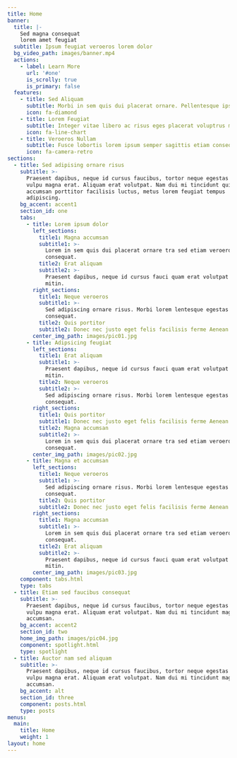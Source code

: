 ```yaml
---
title: Home
banner:
  title: |-
    Sed magna consequat
    lorem amet feugiat
  subtitle: Ipsum feugiat veroeros lorem dolor
  bg_video_path: images/banner.mp4
  actions:
    - label: Learn More
      url: '#one'
      is_scrolly: true
      is_primary: false
  features:
    - title: Sed Aliquam
      subtitle: Morbi in sem quis dui placerat ornare. Pellentesque ipsum dolor
      icon: fa-diamond
    - title: Lorem Feugiat
      subtitle: Integer vitae libero ac risus eges placerat voluptrus magna
      icon: fa-line-chart
    - title: Veroeros Nullam
      subtitle: Fusce lobortis lorem ipsum semper sagittis etiam consequat
      icon: fa-camera-retro
sections:
  - title: Sed adipising ornare risus
    subtitle: >-
      Praesent dapibus, neque id cursus faucibus, tortor neque egestas augue eu
      vulpu magna erat. Aliquam erat volutpat. Nam dui mi tincidunt quis
      accumsan porttitor facilisis luctus, metus lorem feugiat tempus
      adipiscing.
    bg_accent: accent1
    section_id: one
    tabs:
      - title: Lorem ipsum dolor
        left_sections:
          title1: Magna accumsan
          subtitle1: >-
            Lorem in sem quis dui placerat ornare tra sed etiam veroeros
            consequat.
          title2: Erat aliquam
          subtitle2: >-
            Praesent dapibus, neque id cursus fauci quam erat volutpat nam dui
            mitin.
        right_sections:
          title1: Neque veroeros
          subtitle1: >-
            Sed adipiscing ornare risus. Morbi lorem lentesque egestas sem
            consequat.
          title2: Quis portitor
          subtitle2: Donec nec justo eget felis facilisis ferme Aenean dignissim pellen.
        center_img_path: images/pic01.jpg
      - title: Adipsicing feugiat
        left_sections:
          title1: Erat aliquam
          subtitle1: >-
            Praesent dapibus, neque id cursus fauci quam erat volutpat nam dui
            mitin.
          title2: Neque veroeros
          subtitle2: >-
            Sed adipiscing ornare risus. Morbi lorem lentesque egestas sem
            consequat.
        right_sections:
          title1: Quis portitor
          subtitle1: Donec nec justo eget felis facilisis ferme Aenean dignissim pellen.
          title2: Magna accumsan
          subtitle2: >-
            Lorem in sem quis dui placerat ornare tra sed etiam veroeros
            consequat.
        center_img_path: images/pic02.jpg
      - title: Magna et accumsan
        left_sections:
          title1: Neque veroeros
          subtitle1: >-
            Sed adipiscing ornare risus. Morbi lorem lentesque egestas sem
            consequat.
          title2: Quis portitor
          subtitle2: Donec nec justo eget felis facilisis ferme Aenean dignissim pellen.
        right_sections:
          title1: Magna accumsan
          subtitle1: >-
            Lorem in sem quis dui placerat ornare tra sed etiam veroeros
            consequat.
          title2: Erat aliquam
          subtitle2: >-
            Praesent dapibus, neque id cursus fauci quam erat volutpat nam dui
            mitin.
        center_img_path: images/pic03.jpg
    component: tabs.html
    type: tabs
  - title: Etiam sed faucibus consequat
    subtitle: >-
      Praesent dapibus, neque id cursus faucibus, tortor neque egestas augue eu
      vulpu magna erat. Aliquam erat volutpat. Nam dui mi tincidunt magna
      accumsan.
    bg_accent: accent2
    section_id: two
    home_img_path: images/pic04.jpg
    component: spotlight.html
    type: spotlight
  - title: Auctor nam sed aliquam
    subtitle: >-
      Praesent dapibus, neque id cursus faucibus, tortor neque egestas augue eu
      vulpu magna erat. Aliquam erat volutpat. Nam dui mi tincidunt magna
      accumsan.
    bg_accent: alt
    section_id: three
    component: posts.html
    type: posts
menus:
  main:
    title: Home
    weight: 1
layout: home
---
```

